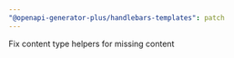 ```yaml
---
"@openapi-generator-plus/handlebars-templates": patch
---
```


Fix content type helpers for missing content
